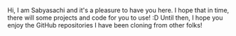Hi, I am Sabyasachi and it's a pleasure to have you here. I hope that in time, there will some projects and code for you to use! :D
Until then, I hope you enjoy the GitHub repositories I have been cloning from other folks! 
<!---
sabyasachi-mukherjee/sabyasachi-mukherjee is a ✨ special ✨ repository because its `README.md` (this file) appears on your GitHub profile.
You can click the Preview link to take a look at your changes.
--->
